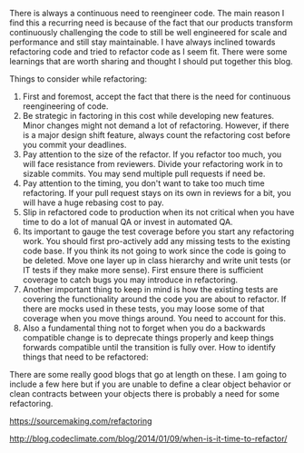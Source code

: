 There is always a continuous need to reengineer code. The main reason I find this a recurring need is because of the fact that our products transform continuously challenging the code to still be well engineered for scale and performance and still stay maintainable. I have always inclined towards refactoring code and tried to refactor code as I seem fit. There were some learnings that are worth sharing and thought I should put together this blog.

Things to consider while refactoring:

1. First and foremost, accept the fact that there is the need for continuous reengineering of code.
2. Be strategic in factoring in this cost while developing new features. Minor changes might not demand a lot of refactoring. However, if there is a major design shift feature, always count the refactoring cost before you commit your deadlines.
3. Pay attention to the size of the refactor. If you refactor too much, you will face resistance from reviewers. Divide your refactoring work in to sizable commits. You may send multiple pull requests if need be.
4. Pay attention to the timing, you don't want to take too much time refactoring. If your pull request stays on its own in reviews for a bit, you will have a huge rebasing cost to pay.
5. Slip in refactored code to production when its not critical when you have time to do a lot of manual QA or invest in automated QA.
6. Its important to gauge the test coverage before you start any refactoring work. You should first pro-actively add any missing tests to the existing code base. If you think its not going to work since the code is going to be deleted. Move one layer up in class hierarchy and write unit tests (or IT tests if they make more sense). First ensure there is sufficient coverage to catch bugs you may introduce in refactoring.
7. Another important thing to keep in mind is how the existing tests are covering the functionality around the code you are about to refactor. If there are mocks used in these tests, you may loose some of that coverage when you move things around. You need to account for this.
8. Also a fundamental thing not to forget when you do a backwards compatible change is to deprecate things properly and keep things forwards compatible until the transition is fully over.
How to identify things that need to be refactored:

There are some really good blogs that go at length on these. I am going to include a few here but if you are unable to define a clear object behavior or clean contracts between your objects there is probably a need for some refactoring.

https://sourcemaking.com/refactoring


http://blog.codeclimate.com/blog/2014/01/09/when-is-it-time-to-refactor/
